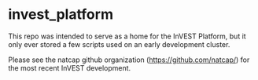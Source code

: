 # invest_platform

This repo was intended to serve as a home for the InVEST Platform, but it only ever stored a few scripts used on an early development cluster.

Please see the natcap github organization (https://github.com/natcap/) for the most recent InVEST development.
